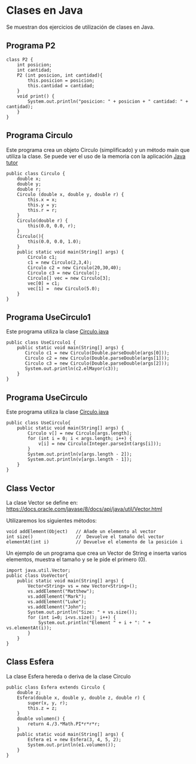 # Clases en Java

Se muestran dos ejercicios de utilización de clases en Java.  

## Programa P2
```
class P2 {
    int posicion;
    int cantidad;
    P2 (int posicion, int cantidad){
        this.posicion = posicion;
        this.cantidad = cantidad;
    }
    void print() {
        System.out.println("posicion: " + posicion + " cantidad: " + cantidad); 
    }
}
```

## Programa Circulo
Este programa crea un objeto Circulo (simplificado) y un método main que utiliza la clase.
Se puede ver el uso de la memoria con la aplicación [Java tutor](http://www.pythontutor.com/java.html#mode=edit)
```
public class Circulo {
    double x;
    double y;
    double r;
    Circulo (double x, double y, double r) {
        this.x = x;
        this.y = y;
        this.r = r;
    }
    Circulo(double r) {
        this(0.0, 0.0, r);
    }
    Circulo(){
        this(0.0, 0.0, 1.0);
    }
    public static void main(String[] args) {
        Circulo c1;
        c1 = new Circulo(2,3,4);
        Circulo c2 = new Circulo(20,30,40);
        Circulo c3 = new Circulo();
        Circulo[] vec = new Circulo[3];
        vec[0] = c1;
        vec[1] =  new Circulo(5.0);
    }
}
```

## Programa UseCirculo1
Este programa utiliza la clase [Circulo.java](https://q-server.tecnun.es/codex/data/Circulo.java)
```
public class UseCirculo1 {
    public static void main(String[] args) {
       Circulo c1 = new Circulo(Double.parseDouble(args[0]));
       Circulo c2 = new Circulo(Double.parseDouble(args[1]));
       Circulo c3 = new Circulo(Double.parseDouble(args[2]));
       System.out.println(c2.elMayor(c3));
    }
}
```

## Programa UseCirculo
Este programa utiliza la clase [Circulo.java](https://q-server.tecnun.es/codex/data/Circulo.java)
```
public class UseCirculo{
    public static void main(String[] args) {
        Circulo v[] = new Circulo[args.length];
        for (int i = 0; i < args.length; i++) {
            v[i] = new Circulo(Integer.parseInt(args[i]));
        }
        System.out.println(v[args.length - 2]);
        System.out.println(v[args.length - 1]);
    }
}
```

## Class Vector
La clase Vector se define en: https://docs.oracle.com/javase/8/docs/api/java/util/Vector.html

Utilizaremos los siguientes métodos:
```
void addElement(Object)   // Añade un elemento al vector
int size()                //  Devuelve el tamaño del vector
elementAt(int i)          // Devuelve el elemento de la posición i
```
Un ejemplo de un programa que crea un Vector de String e inserta varios elementos, muestra el tamaño y se le pide el primero (0).
```
import java.util.Vector;
public class UseVector{
    public static void main(String[] args) {
        Vector<String> vs = new Vector<String>();
        vs.addElement("Matthew");
        vs.addElement("Mark");
        vs.addElement("Luke");
        vs.addElement("John");
        System.out.println("Size: " + vs.size());
        for (int i=0; i<vs.size(); i++) {
            System.out.println("Element " + i + ": " + vs.elementAt(i));
        }
    }
}
```

## Class Esfera
La clase Esfera hereda o deriva de la clase Circulo

```
public class Esfera extends Circulo {
    double z;
    Esfera(double x, double y, double z, double r) {
        super(x, y, r);
        this.z = z;
    }
    double volumen() {
        return 4./3.*Math.PI*r*r*r;
    }
    public static void main(String[] args) {
        Esfera e1 = new Esfera(3, 4, 5, 2);
        System.out.println(e1.volumen());
    }
}
```


